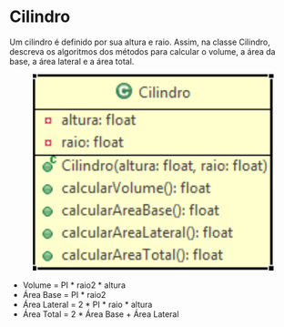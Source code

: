 <h1>Cilindro</h1>

<p>Um cilindro é definido por sua altura e raio. Assim, na classe Cilindro, descreva os algoritmos
dos métodos para calcular o volume, a área da base, a área lateral e a área total.</p>

<p align=center>
    <img src="img/cilindro.png">
</p>

<ul>
    <li>Volume = PI * raio2 * altura</li>
    <li>Área Base = PI * raio2</li>
    <li>Área Lateral = 2 * PI * raio * altura</li>
    <li>Área Total = 2 * Área Base + Área Lateral</li>
</ul>